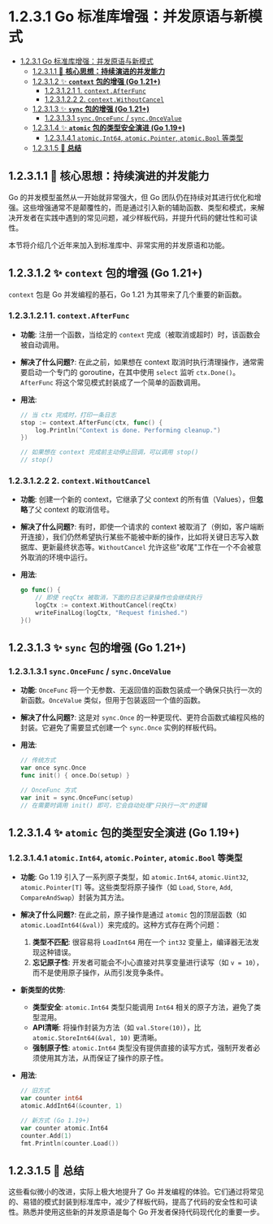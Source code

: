 # 1.2.3.1 Go 标准库增强：并发原语与新模式

<!-- TOC START -->
- [1.2.3.1 Go 标准库增强：并发原语与新模式](#go-标准库增强：并发原语与新模式)
  - [1.2.3.1.1 🎯 **核心思想：持续演进的并发能力**](#🎯-**核心思想：持续演进的并发能力**)
  - [1.2.3.1.2 ✨ **`context` 包的增强 (Go 1.21+)**](#✨-**context-包的增强-go-121+**)
    - [1.2.3.1.2.1 1. `context.AfterFunc`](#1-contextafterfunc)
    - [1.2.3.1.2.2 2. `context.WithoutCancel`](#2-contextwithoutcancel)
  - [1.2.3.1.3 ✨ **`sync` 包的增强 (Go 1.21+)**](#✨-**sync-包的增强-go-121+**)
    - [1.2.3.1.3.1 `sync.OnceFunc` / `sync.OnceValue`](#synconcefunc-synconcevalue)
  - [1.2.3.1.4 ✨ **`atomic` 包的类型安全演进 (Go 1.19+)**](#✨-**atomic-包的类型安全演进-go-119+**)
    - [1.2.3.1.4.1 `atomic.Int64`, `atomic.Pointer`, `atomic.Bool` 等类型](#atomicint64-atomicpointer-atomicbool-等类型)
  - [1.2.3.1.5 🚀 **总结**](#🚀-**总结**)
<!-- TOC END -->














## 1.2.3.1.1 🎯 **核心思想：持续演进的并发能力**

Go 的并发模型虽然从一开始就非常强大，但 Go 团队仍在持续对其进行优化和增强。这些增强通常不是颠覆性的，而是通过引入新的辅助函数、类型和模式，来解决开发者在实践中遇到的常见问题，减少样板代码，并提升代码的健壮性和可读性。

本节将介绍几个近年来加入到标准库中、非常实用的并发原语和功能。

## 1.2.3.1.2 ✨ **`context` 包的增强 (Go 1.21+)**

`context` 包是 Go 并发编程的基石，Go 1.21 为其带来了几个重要的新函数。

### 1.2.3.1.2.1 1. `context.AfterFunc`

- **功能**: 注册一个函数，当给定的 `context` 完成（被取消或超时）时，该函数会被自动调用。
- **解决了什么问题?**: 在此之前，如果想在 context 取消时执行清理操作，通常需要启动一个专门的 goroutine，在其中使用 `select` 监听 `ctx.Done()`。`AfterFunc` 将这个常见模式封装成了一个简单的函数调用。
- **用法**:

  ```go
  // 当 ctx 完成时，打印一条日志
  stop := context.AfterFunc(ctx, func() {
      log.Println("Context is done. Performing cleanup.")
  })
  
  // 如果想在 context 完成前主动停止回调，可以调用 stop()
  // stop()
  ```

### 1.2.3.1.2.2 2. `context.WithoutCancel`

- **功能**: 创建一个新的 context，它继承了父 context 的所有值（Values），但**忽略**了父 context 的取消信号。
- **解决了什么问题?**: 有时，即使一个请求的 context 被取消了（例如，客户端断开连接），我们仍然希望执行某些不能被中断的操作，比如将关键日志写入数据库、更新最终状态等。`WithoutCancel` 允许这些"收尾"工作在一个不会被意外取消的环境中运行。
- **用法**:

  ```go
  go func() {
      // 即使 reqCtx 被取消，下面的日志记录操作也会继续执行
      logCtx := context.WithoutCancel(reqCtx)
      writeFinalLog(logCtx, "Request finished.")
  }()
  ```

## 1.2.3.1.3 ✨ **`sync` 包的增强 (Go 1.21+)**

### 1.2.3.1.3.1 `sync.OnceFunc` / `sync.OnceValue`

- **功能**: `OnceFunc` 将一个无参数、无返回值的函数包装成一个确保只执行一次的新函数。`OnceValue` 类似，但用于包装返回一个值的函数。
- **解决了什么问题?**: 这是对 `sync.Once` 的一种更现代、更符合函数式编程风格的封装。它避免了需要显式创建一个 `sync.Once` 实例的样板代码。
- **用法**:

  ```go
  // 传统方式
  var once sync.Once
  func init() { once.Do(setup) }

  // OnceFunc 方式
  var init = sync.OnceFunc(setup)
  // 在需要时调用 init() 即可，它会自动处理"只执行一次"的逻辑
  ```

## 1.2.3.1.4 ✨ **`atomic` 包的类型安全演进 (Go 1.19+)**

### 1.2.3.1.4.1 `atomic.Int64`, `atomic.Pointer`, `atomic.Bool` 等类型

- **功能**: Go 1.19 引入了一系列原子类型，如 `atomic.Int64`, `atomic.Uint32`, `atomic.Pointer[T]` 等。这些类型将原子操作（如 `Load`, `Store`, `Add`, `CompareAndSwap`）封装为其方法。
- **解决了什么问题?**: 在此之前，原子操作是通过 `atomic` 包的顶层函数（如 `atomic.LoadInt64(&val)`）来完成的。这种方式存在两个问题：
    1. **类型不匹配**: 很容易将 `LoadInt64` 用在一个 `int32` 变量上，编译器无法发现这种错误。
    2. **忘记原子性**: 开发者可能会不小心直接对共享变量进行读写（如 `v = 10`），而不是使用原子操作，从而引发竞争条件。
- **新类型的优势**:
  - **类型安全**: `atomic.Int64` 类型只能调用 `Int64` 相关的原子方法，避免了类型混用。
  - **API清晰**: 将操作封装为方法（如 `val.Store(10)`），比 `atomic.StoreInt64(&val, 10)` 更清晰。
  - **强制原子性**: `atomic.Int64` 类型没有提供直接的读写方式，强制开发者必须使用其方法，从而保证了操作的原子性。
- **用法**:

  ```go
  // 旧方式
  var counter int64
  atomic.AddInt64(&counter, 1)

  // 新方式 (Go 1.19+)
  var counter atomic.Int64
  counter.Add(1)
  fmt.Println(counter.Load())
  ```

## 1.2.3.1.5 🚀 **总结**

这些看似微小的改进，实际上极大地提升了 Go 并发编程的体验。它们通过将常见的、易错的模式封装到标准库中，减少了样板代码，提高了代码的安全性和可读性。熟悉并使用这些新的并发原语是每个 Go 开发者保持代码现代化的重要一步。
